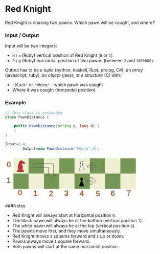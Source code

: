 # Red Knight
Red Knight is chasing two pawns. Which pawn will be caught, and where?

### Input / Output
Input will be two integers:

* `N` / `n` (Ruby) vertical position of Red Knight (`0` or `1`).
* `P` / `p` (Ruby) horizontal position of two pawns (between `2` and `1000000`).

Output has to be a *tuple* (python, haskell, Rust, prolog, C#), an *array* (javascript, ruby), an *object* (java), or a *structure* (C) with:

* `"Black"` or `"White"` - which pawn was caught
* Where it was caught (horizontal position)

### Example

```java
// This class is preloaded
class PawnDistance {

    public PawnDistance(String s, long d) {
    }
}

Input=0,4;
        Output=new PawnDistance("White",8);
```
<svg xmlns="http://www.w3.org/2000/svg" height="142" width="450">
 <g>
  <title>background</title>
 </g>
 <g>
  <title>Layer 1</title>
  <rect y="9.28571" fill="#769656" stroke-width="0" x="77" width="50" height="50" id="svg_1" stroke="#fff"></rect>
  <rect fill="#eeeed2" stroke-width="0" x="27" y="9.28571" width="50" height="50" id="svg_2" stroke="#fff"></rect>
  <rect fill="#eeeed2" stroke-width="0" x="127" y="9.28571" width="50" height="50" id="svg_4" stroke="#fff"></rect>
  <rect y="9.28571" fill="#769656" stroke-width="0" x="277" width="50" height="50" id="svg_3" stroke="#fff"></rect>
  <rect fill="#eeeed2" stroke-width="0" x="227" y="9.28571" width="50" height="50" id="svg_6" stroke="#fff"></rect>
  <rect fill="#eeeed2" stroke-width="0" x="327" y="9.28571" width="50" height="50" id="svg_7" stroke="#fff"></rect>
  <rect fill="#769656" stroke-width="0" x="177" y="9.28571" width="50" height="50" id="svg_8" stroke="#fff"></rect>
  <rect y="59.28572" fill="#769656" stroke-width="0" x="127" width="50" height="50" id="svg_9" stroke="#fff"></rect>
  <rect fill="#eeeed2" stroke-width="0" x="77" y="59.28572" width="50" height="50" id="svg_10" stroke="#fff"></rect>
  <rect fill="#eeeed2" stroke-width="0" x="177" y="59.28572" width="50" height="50" id="svg_11" stroke="#fff"></rect>
  <rect fill="#769656" stroke-width="0" x="27" y="59.28572" width="50" height="50" id="svg_12" stroke="#fff"></rect>
  <rect y="59.28572" fill="#769656" stroke-width="0" x="327.00001" width="50" height="50" id="svg_13" stroke="#fff"></rect>
  <rect fill="#eeeed2" stroke-width="0" x="277.00001" y="59.28572" width="50" height="50" id="svg_14" stroke="#fff"></rect>
  <rect fill="#eeeed2" stroke-width="0" x="377.00001" y="59.28572" width="50" height="50" id="svg_15" stroke="#fff"></rect>
  <rect fill="#769656" stroke-width="0" x="227.00001" y="59.28572" width="50" height="50" id="svg_16" stroke="#fff"></rect>
  <rect fill="#769656" stroke-width="0" x="377" y="9.28571" width="50" height="50" id="svg_17" stroke="#fff"></rect>
  <path fill="#c43131" stroke-width="NaN" d="m58.63751,53.70918c1.38529,0.04365 3.41278,-0.61956 1.99635,-2.09899c-1.5421,-0.56322 0.27408,-2.43002 -1.27137,-3.30938c-1.24049,-1.63665 -2.92636,-3.13124 -3.43512,-5.12989c0.07901,-1.35549 1.82523,-2.15768 0.99213,-3.65801c0.81734,-2.4009 0.62845,-5.16434 -0.86355,-7.32255c-1.26691,-2.00454 -2.80508,-4.12849 -2.64286,-6.55426c1.58894,0.61479 3.27086,1.15345 5.01957,0.87424c1.64404,-0.14147 3.1185,1.09202 4.79548,0.42132c1.69992,-0.32724 2.71106,-2.43327 1.44359,-3.66438c-1.3851,-1.09624 -3.42017,-1.13153 -4.74114,-2.35496c-1.74288,-1.33774 -3.35495,-3.14709 -5.75706,-3.38359c-1.06168,-0.22522 -1.51705,-1.21372 -2.10474,-1.95451c-0.48838,1.17491 -1.33781,2.21385 -2.61625,2.73471c-2.59972,1.39527 -3.24686,4.34504 -4.20557,6.7699c-0.70885,1.89907 -1.29942,3.88184 -2.48643,5.57723c-0.01262,0.81368 1.31978,1.1576 0.41984,2.11149c-0.46804,2.58709 -0.48819,5.23629 -0.44669,7.85361c0.78938,1.28084 1.5084,2.71045 0.4554,4.18038c-0.70338,1.79667 -2.45513,2.97504 -3.31697,4.67046c-0.48718,0.87789 0.94977,2.15243 -0.84056,1.93164c-1.63499,0.80149 -0.31478,2.75789 1.31134,2.18873c6.09395,0.14358 12.20133,0.28696 18.29462,0.11678l0,0l-0.00001,0.00003z" id="svg_5" stroke="#544545"></path>
  <text fill="#ff7f00" stroke="#6b5656" stroke-width="NaN" x="92.41379" y="131.50108" id="svg_21" font-size="24" font-family="Helvetica, Arial, sans-serif" text-anchor="start" xml:space="preserve">1</text>
  <text fill="#ff7f00" stroke="#6b5656" stroke-width="NaN" x="143.44827" y="132.53556" id="svg_22" font-size="24" font-family="Helvetica, Arial, sans-serif" text-anchor="start" xml:space="preserve">2</text>
  <text fill="#ff7f00" stroke="#6b5656" stroke-width="NaN" x="193.7931" y="132.19073" id="svg_23" font-size="24" font-family="Helvetica, Arial, sans-serif" text-anchor="start" xml:space="preserve">3</text>
  <text fill="#ff7f00" stroke="#6b5656" stroke-width="NaN" x="42.06896" y="130.4666" id="svg_24" font-size="24" font-family="Helvetica, Arial, sans-serif" text-anchor="start" xml:space="preserve">0</text>
  <text fill="#ff7f00" stroke="#6b5656" stroke-width="NaN" x="244.13794" y="132.19073" id="svg_25" font-size="24" font-family="Helvetica, Arial, sans-serif" text-anchor="start" xml:space="preserve">4</text>
  <text fill="#ff7f00" stroke="#6b5656" stroke-width="NaN" x="296.89656" y="132.53556" id="svg_26" font-size="24" font-family="Helvetica, Arial, sans-serif" text-anchor="start" xml:space="preserve">5</text>
  <text fill="#ff7f00" stroke="#6b5656" stroke-width="NaN" x="345.17241" y="131.50108" id="svg_27" font-size="24" font-family="Helvetica, Arial, sans-serif" text-anchor="start" xml:space="preserve">6</text>
  <text fill="#ff7f00" stroke="#6b5656" stroke-width="NaN" x="397.58621" y="131.15625" id="svg_28" font-size="24" font-family="Helvetica, Arial, sans-serif" text-anchor="start" xml:space="preserve">7</text>
  <text fill="#ff7f00" stroke="#6b5656" stroke-width="NaN" x="5.17241" y="38.0528" id="svg_29" font-size="24" font-family="Helvetica, Arial, sans-serif" text-anchor="start" xml:space="preserve">0</text>
  <text fill="#ff7f00" stroke="#6b5656" stroke-width="NaN" x="4.82758" y="89.43211" id="svg_30" font-size="24" font-family="Helvetica, Arial, sans-serif" text-anchor="start" xml:space="preserve">1</text>
  <path fill="none" stroke-width="NaN" d="m91.71362,39.19855l50.78449,0l0,24.65518l-7.78448,0l15.56896,12.32759l15.56897,-12.32759l-7.78449,0l0,-36.98277l-66.35345,0l0,12.32759z" id="svg_31" stroke="#544545"></path>
  <path fill="none" stroke="#544545" stroke-width="NaN" stroke-opacity="null" d="m281.52305,42.45613l4.48309,-4.21317l-8.66784,0l-8.66782,0l0,-2.60815l0,-2.60815l8.56838,0c4.7126,0 8.56838,-0.13219 8.56838,-0.29376c0,-0.16157 -1.87607,-2.05749 -4.16905,-4.21317l-4.16906,-3.91941l3.85348,0l3.85347,0l5.88512,5.52253l5.88512,5.52252l-5.89641,5.51196l-5.89641,5.51196l-4.05678,0l-4.05679,0l4.4831,-4.21317l0,0l0.00002,0.00001z" id="svg_32"></path>
  <path fill="none" stroke="#544545" stroke-width="NaN" stroke-opacity="null" d="m281.52305,90.04234l4.48309,-4.21317l-8.66784,0l-8.66782,0l0,-2.60815l0,-2.60815l8.56838,0c4.71261,0 8.56838,-0.13219 8.56838,-0.29377c0,-0.16156 -1.87607,-2.05749 -4.16905,-4.21316l-4.16906,-3.91941l3.85349,0l3.85347,0l5.88512,5.52253l5.88512,5.52253l-5.89641,5.51195l-5.8964,5.51196l-4.05679,0l-4.05679,0l4.48311,-4.21316l0,0z" id="svg_33"></path>
 </g>
 <g>
  <title>background</title>
 </g>
 <g>
  <title>background</title>
  <rect x="-1" y="-1" width="452" height="144" id="canvas_background" fill="none"></rect>
  <path fill="#fff" stroke="#000" d="m243.23375,47.58404c-1.01358,0.15423 -2.4698,-0.80853 -1.18661,-1.68349c1.0859,-0.56899 0.04388,-2.05065 1.19219,-2.77034c1.16763,-1.59407 2.41073,-3.22356 2.99261,-5.13613c-0.08119,-0.91627 -1.89601,-2.433 -0.05741,-2.73018c1.51604,0.17624 0.96156,-2.0935 1.48554,-3.07695c0.31508,-1.49274 0.54411,-3.01038 0.48757,-4.5393c-1.05579,-0.02948 -2.1332,0.09344 -3.16827,-0.15758c-0.66024,-0.86664 1.49169,-1.29814 1.84678,-2.08039c0.74504,-1.12431 -1.09067,-2.36654 -0.30486,-3.69561c0.50193,-2.01193 2.82394,-3.31633 4.7887,-2.57933c2.03456,0.52762 3.53852,2.93101 2.5715,4.93018c-0.0772,0.38569 -0.68143,0.88577 -0.47963,1.19291c0.88097,0.61138 1.901,1.14419 2.45915,2.08822c-0.79027,0.573 -2.1126,0.13662 -3.09861,0.40882c-0.89704,0.79568 -0.01095,2.42257 0.03499,3.51422c0.27984,1.24728 0.52689,2.50556 0.84758,3.74147c0.67416,0.26297 2.05885,0.56747 1.29927,1.65988c-1.08286,0.87908 -0.5528,2.2793 0.05812,3.26578c0.76036,1.52343 2.0656,2.6872 2.86521,4.17544c0.29694,0.68709 -0.76459,1.90396 0.55841,1.6194c1.43428,0.30467 0.576,2.29341 -0.71284,1.82354c-4.74882,0.16721 -9.50739,0.23509 -14.25632,0.05013l-0.22308,-0.0207l0,0l0,0z" id="svg_18"></path>
  <path fill="#000000" stroke-width="1.5" d="m242.89477,100.80436c-1.01358,0.15423 -2.4698,-0.80853 -1.18661,-1.68349c1.0859,-0.56899 0.04388,-2.05064 1.19219,-2.77033c1.16763,-1.59407 2.41073,-3.22356 2.99261,-5.13613c-0.08119,-0.91627 -1.89602,-2.433 -0.05742,-2.73018c1.51605,0.17624 0.96156,-2.0935 1.48554,-3.07696c0.31508,-1.49274 0.54411,-3.01037 0.48758,-4.53929c-1.0558,-0.02948 -2.1332,0.09344 -3.16827,-0.15758c-0.66024,-0.86664 1.49169,-1.29814 1.84678,-2.08039c0.74504,-1.12431 -1.09067,-2.36654 -0.30486,-3.69561c0.50192,-2.01193 2.82394,-3.31633 4.7887,-2.57933c2.03456,0.52761 3.53852,2.931 2.5715,4.93017c-0.0772,0.38569 -0.68143,0.88577 -0.47963,1.19292c0.88097,0.61138 1.901,1.14419 2.45915,2.08821c-0.79026,0.57301 -2.11259,0.13663 -3.0986,0.40882c-0.89705,0.79568 -0.01096,2.42257 0.03499,3.51422c0.27984,1.24728 0.52689,2.50556 0.84758,3.74147c0.67415,0.26297 2.05885,0.56747 1.29927,1.65989c-1.08286,0.87908 -0.5528,2.27929 0.05812,3.26577c0.76036,1.52343 2.06559,2.6872 2.86521,4.17544c0.29695,0.68709 -0.76459,1.90396 0.55841,1.6194c1.43428,0.30468 0.57601,2.29342 -0.71284,1.82354c-4.74882,0.16721 -9.50739,0.23509 -14.25632,0.05013l-0.22308,-0.02069l0,0l0,0z" id="svg_20"></path>
 </g>
</svg>

###Notes
* Red Knight will always start at horizontal position `0`.
* The black pawn will always be at the bottom (vertical position `1`).
* The white pawn will always be at the top (vertical position `0`).
* The pawns move first, and they move simultaneously.
* Red Knight moves `2` squares forward and `1` up or down.
* Pawns always move `1` square forward.
* Both pawns will start at the same horizontal position.